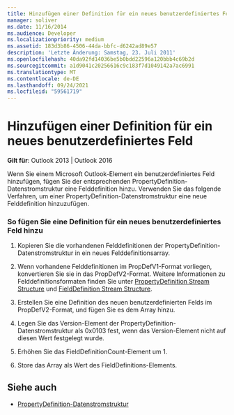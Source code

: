 ```yaml
---
title: Hinzufügen einer Definition für ein neues benutzerdefiniertes Feld
manager: soliver
ms.date: 11/16/2014
ms.audience: Developer
ms.localizationpriority: medium
ms.assetid: 183d3b86-4506-44da-bbfc-d6242ad89e57
description: 'Letzte Änderung: Samstag, 23. Juli 2011'
ms.openlocfilehash: 40da92fd14036be5b0bdd22596a120bbb4c69b2d
ms.sourcegitcommit: a1d9041c20256616c9c183f7d1049142a7ac6991
ms.translationtype: MT
ms.contentlocale: de-DE
ms.lasthandoff: 09/24/2021
ms.locfileid: "59561719"
---
```

# <a name="add-a-definition-for-a-new-user-defined-field"></a>Hinzufügen einer Definition für ein neues benutzerdefiniertes Feld
 
**Gilt für**: Outlook 2013 | Outlook 2016 
  
Wenn Sie einem Microsoft Outlook-Element ein benutzerdefiniertes Feld hinzufügen, fügen [](propertydefinition-stream-structure.md) Sie der entsprechenden PropertyDefinition-Datenstromstruktur eine Felddefinition hinzu. Verwenden Sie das folgende Verfahren, um einer PropertyDefinition-Datenstromstruktur eine neue Felddefinition hinzuzufügen. 
  
### <a name="to-add-a-definition-for-a-new-user-defined-field"></a>So fügen Sie eine Definition für ein neues benutzerdefiniertes Feld hinzu

1. Kopieren Sie die vorhandenen Felddefinitionen der PropertyDefinition-Datenstromstruktur in ein neues Felddefinitionsarray. 
    
2. Wenn vorhandene Felddefinitionen im PropDefV1-Format vorliegen, konvertieren Sie sie in das PropDefV2-Format. Weitere Informationen zu Felddefinitionsformaten finden Sie unter [PropertyDefinition Stream Structure](propertydefinition-stream-structure.md) und [FieldDefinition Stream Structure](fielddefinition-stream-structure.md).
    
3. Erstellen Sie eine Definition des neuen benutzerdefinierten Felds im PropDefV2-Format, und fügen Sie es dem Array hinzu.
    
4. Legen Sie das Version-Element der PropertyDefinition-Datenstromstruktur als 0x0103 fest, wenn das Version-Element nicht auf diesen Wert festgelegt wurde.
    
5. Erhöhen Sie das FieldDefinitionCount-Element um 1.
    
6. Store das Array als Wert des FieldDefinitions-Elements.
    
## <a name="see-also"></a>Siehe auch

- [PropertyDefinition-Datenstromstruktur](propertydefinition-stream-structure.md)

